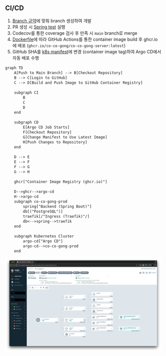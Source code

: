 ## CI/CD

1. [Branch 규약](./branch.md)에 맞춰 branch 생성하여 개발
2. PR 생성 시 [Spring test](./test.md) 실행
3. Codecov를 통한 coverage 검사 후 만족 시 `main` branch로 merge
4. [Dockerfile](../Dockerfile)에 따라 GitHub Actions를 통한 container image build 후 ghcr.io에 배포 (`ghcr.io/co-co-gong/co-co-gong-server:latest`)
5. GitHub SHA를 [k8s manifest](../k8s/deploy/backend.yaml)에 변경 (container image tag)하여 Argo CD에서 자동 배포 수행

```mermaid
graph TD
    A[Push to Main Branch] --> B[Checkout Repository]
    B --> C[Login to GitHub]
    C --> D[Build and Push Image to GitHub Container Registry]

    subgraph CI
        B
        C
        D
    end

    subgraph CD
        E[Argo CD Job Starts]
        F[Checkout Repository]
        G[Change Manifest to Use Latest Image]
        H[Push Changes to Repository]
    end

    D --> E
    E --> F
    F --> G
    G --> H

    ghcr["Container Image Registry (ghcr.io)"]

    D-->ghcr-->argo-cd
    H-->argo-cd
    subgraph co-co-gong-prod
        spring["Backend (Spring Boot)"]
        db[("PostgreSQL")]
        traefik[/"Ingress (Traefik)"/]
        db<-->spring-->traefik
    end

    subgraph Kubernetes Cluster
        argo-cd["Argo CD"]
        argo-cd-->co-co-gong-prod
    end
```

![argocd](./images/argocd.png)
